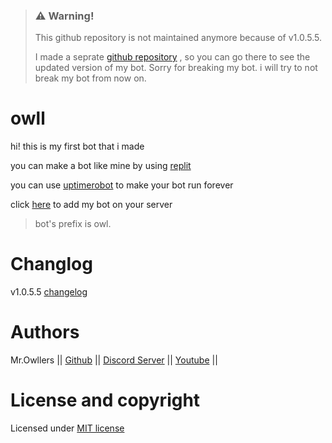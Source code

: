 > <h3><b>⚠️ Warning!</b></h3>
> This github repository is not maintained anymore because of v1.0.5.5.
> 
> I made a seprate [github repository](github.com/Mr-Owllers/owll-v2)
>, so you can go there to see the updated version of my bot.
> Sorry for breaking my bot. i will try to not break my bot from now on.

# owll

hi! this is my first bot that i made

you can make a bot like mine by using [replit](https://replit.com)

you can use [uptimerobot](https://uptimerobot.com) to make your bot run forever

click [here](https://bit.ly/aliveOwll) to add my bot on your server

> bot's prefix is owl.

# Changlog

v1.0.5.5 [changelog](CHANGELOG.md)

# Authors

Mr.Owllers || [Github](github.com/Mr-Owllers) || [Discord Server](https://discord.gg/KNa7xAZ2xH) || [Youtube](https://www.youtube.com/channel/UCxwmzTRETfLimI012CJoGnA) ||

# License and copyright

Licensed under [MIT license](LICENSE)
